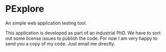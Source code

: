 # PExplore

An simple web application testing tool. 

This application is developed as part of an industrial PhD. We have to sort out
some license issues to publish the code. For now I am very happy to send you
a copy of my code. Just email me directly.
